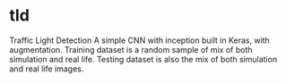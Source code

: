 # tld
Traffic Light Detection
A simple CNN with inception built in Keras, with augmentation.
Training dataset is a random sample of mix of both simulation and real life.
Testing dataset is also the mix of both simulation and real life images.
